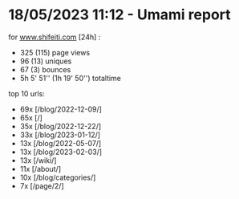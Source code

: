# 18/05/2023 11:12 - Umami report
for www.shifeiti.com [24h] :

 - 325 (115) page views
 - 96 (13) uniques
 - 67 (3) bounces
 - 5h 5' 51'' (1h 19' 50'') totaltime


top 10 urls:
 - 69x [/blog/2022-12-09/]
 - 65x [/]
 - 35x [/blog/2022-12-22/]
 - 33x [/blog/2023-01-12/]
 - 13x [/blog/2022-05-07/]
 - 13x [/blog/2023-02-03/]
 - 13x [/wiki/]
 - 11x [/about/]
 - 10x [/blog/categories/]
 - 7x [/page/2/]


